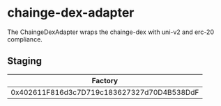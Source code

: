 # chainge-dex-adapter
The ChaingeDexAdapter wraps the chainge-dex with uni-v2 and erc-20 compliance.

## Staging
| Factory |
| ------- |
| 0x402611F816d3c7D719c183627327d70D4B538DdF |
